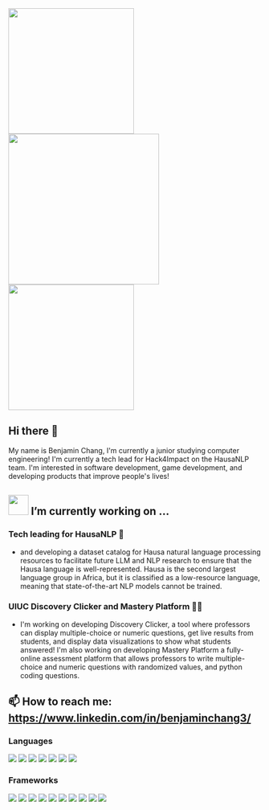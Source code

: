 <img src="https://github.com/user-attachments/assets/5f0c590b-2cd3-4ea3-8775-ba9068389ca2" width=250>
<img src="https://github.com/user-attachments/assets/8d664f45-8ba9-4c7a-8545-bff5d5877d1a" width=300>
<img src="https://github.com/user-attachments/assets/5f0c590b-2cd3-4ea3-8775-ba9068389ca2" width=250>


## Hi there 👋
My name is Benjamin Chang, I'm currently a junior studying computer engineering! I'm currently a tech lead for Hack4Impact on the HausaNLP team. I'm interested in software development, game development, and developing products that improve people's lives!

##  <img src="https://github.com/user-attachments/assets/f0a17549-636d-4e9a-93ee-ddaded301b94" width=40> I’m currently working on ...
### Tech leading for HausaNLP 📝
- and developing a dataset catalog for Hausa natural language processing resources to facilitate future LLM and NLP research to ensure that the Hausa language is well-represented. Hausa is the second largest language group in Africa, but it is classified as a low-resource language, meaning that state-of-the-art NLP models cannot be trained.
### UIUC Discovery Clicker and Mastery Platform 🧑‍🏫
- I'm working on developing Discovery Clicker, a tool where professors can display multiple-choice or numeric questions, get live results from students, and display data visualizations to show what students answered! I'm also working on developing Mastery Platform a fully-online assessment platform that allows professors to write multiple-choice and numeric questions with randomized values, and python coding questions.

## 📫 How to reach me: https://www.linkedin.com/in/benjaminchang3/

### Languages
![](https://img.shields.io/badge/C++-00599C.svg?style=for-the-badge&logo=C++&logoColor=white)
![](https://img.shields.io/badge/Python-3776AB.svg?style=for-the-badge&logo=Python&logoColor=white)
![](https://img.shields.io/badge/TypeScript-3178C6.svg?style=for-the-badge&logo=TypeScript&logoColor=white)
![](https://img.shields.io/badge/JavaScript-F7DF1E.svg?style=for-the-badge&logo=JavaScript&logoColor=black)
![](https://img.shields.io/badge/Kotlin-7F52FF.svg?style=for-the-badge&logo=Kotlin&logoColor=white)
![](https://img.shields.io/badge/HTML5-E34F26.svg?style=for-the-badge&logo=HTML5&logoColor=white)
![](https://img.shields.io/badge/CSS3-1572B6.svg?style=for-the-badge&logo=CSS3&logoColor=white)

### Frameworks
![](https://img.shields.io/badge/React-61DAFB.svg?style=for-the-badge&logo=React&logoColor=black)
![](https://img.shields.io/badge/Node.js-5FA04E.svg?style=for-the-badge&logo=nodedotjs&logoColor=white)
![](https://img.shields.io/badge/Next.js-000000.svg?style=for-the-badge&logo=nextdotjs&logoColor=white)
![](https://img.shields.io/badge/Tailwind%20CSS-06B6D4.svg?style=for-the-badge&logo=Tailwind-CSS&logoColor=white)
![](https://img.shields.io/badge/Unreal%20Engine-0E1128.svg?style=for-the-badge&logo=Unreal-Engine&logoColor=white)
![](https://img.shields.io/badge/Webpack-8DD6F9.svg?style=for-the-badge&logo=Webpack&logoColor=black)
![](https://img.shields.io/badge/MongoDB-47A248.svg?style=for-the-badge&logo=MongoDB&logoColor=white)
![](https://img.shields.io/badge/Git-F05032.svg?style=for-the-badge&logo=Git&logoColor=white)
![](https://img.shields.io/badge/Sequelize-52B0E7.svg?style=for-the-badge&logo=Sequelize&logoColor=white)
![](https://img.shields.io/badge/Arduino-00878F.svg?style=for-the-badge&logo=Arduino&logoColor=white)



<!--
**bchang3/bchang3** is a ✨ _special_ ✨ repository because its `README.md` (this file) appears on your GitHub profile.

Here are some ideas to get you started:

- 🔭 I’m currently working on ...
- 🌱 I’m currently learning ...
- 👯 I’m looking to collaborate on ...
- 🤔 I’m looking for help with ...
- 💬 Ask me about ...
- 📫 How to reach me: ...
- 😄 Pronouns: ...
- ⚡ Fun fact: ...
-->
